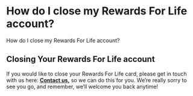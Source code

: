 # How do I close my Rewards For Life account?

How do I close my Rewards For Life account?
## Closing Your Rewards For Life account
If you would like to close your Rewards For Life card, please get in touch with us here: **[Contact us,](/hc/en-gb/articles/20011957983378)** so we can do this for you. We’re really sorry to see you go, and remember, we’ll welcome you back anytime!

